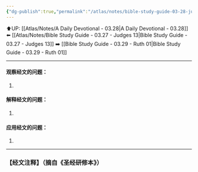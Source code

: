 ```yaml
---
{"dg-publish":true,"permalink":"/atlas/notes/bible-study-guide-03-28-judges-16/"}
---
```


⬆️UP: [[Atlas/Notes/A Daily Devotional - 03.28\|A Daily Devotional - 03.28]]
⬅️ [[Atlas/Notes/Bible Study Guide - 03.27 - Judges 13\|Bible Study Guide - 03.27 - Judges 13]]
➡️ [[Bible Study Guide - 03.29 - Ruth 01\|Bible Study Guide - 03.29 - Ruth 01]] 

---

#### 观察经文的问题：

1. 

#### 解释经文的问题：

1. 

#### 应用经文的问题：

1. 

---
### 【经文注释】（摘自《圣经研修本》）
